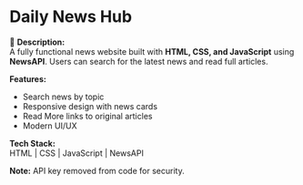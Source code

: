 # Daily News Hub

📰 **Description:**  
A fully functional news website built with **HTML, CSS, and JavaScript** using **NewsAPI**. Users can search for the latest news and read full articles.

**Features:**  
- Search news by topic  
- Responsive design with news cards  
- Read More links to original articles  
- Modern UI/UX  

**Tech Stack:**  
HTML | CSS | JavaScript | NewsAPI

**Note:** API key removed from code for security.
